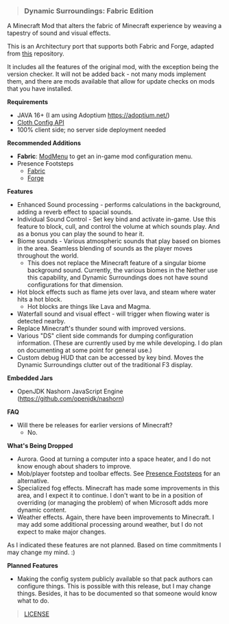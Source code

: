 > ### Dynamic Surroundings: Fabric Edition
A Minecraft Mod that alters the fabric of Minecraft experience by weaving a tapestry of sound and visual effects.

This is an Architectury port that supports both Fabric and Forge, adapted from [this](https://github.com/ThexXTURBOXx/DynamicSurroundingsFabric)
repository.

It includes all the features of the original mod, with the exception being the version checker.
It will not be added back - not many mods implement them, and there are mods available that
allow for update checks on mods that you have installed.

**Requirements**
* JAVA 16+ (I am using Adoptium https://adoptium.net/)
* [Cloth Config API](https://www.curseforge.com/minecraft/mc-mods/cloth-config)
* 100% client side; no server side deployment needed

**Recommended Additions**
* **Fabric**: [ModMenu](https://modrinth.com/mod/modmenu) to get an in-game mod configuration menu.
* Presence Footsteps
  * [Fabric](https://modrinth.com/mod/presence-footsteps)
  * [Forge](https://github.com/SpatialParadox/Presence-Footsteps)

**Features**
* Enhanced Sound processing - performs calculations in the background, adding a reverb effect to spacial sounds.
* Individual Sound Control - Set key bind and activate in-game.  Use this feature to block, cull, and control the volume at which sounds play.  And as a bonus you can play the sound to hear it.
* Biome sounds - Various atmospheric sounds that play based on biomes in the area.  Seamless blending of sounds as the player moves throughout the world.
    * This does not replace the Minecraft feature of a singular biome background sound.  Currently, the various biomes in the Nether use this capability, and Dynamic Surroundings does not have sound configurations for that dimension.
* Hot block effects such as flame jets over lava, and steam where water hits a hot block.
    * Hot blocks are things like Lava and Magma.
* Waterfall sound and visual effect - will trigger when flowing water is detected nearby.
* Replace Minecraft's thunder sound with improved versions.
* Various "DS" client side commands for dumping configuration information.  (These are currently used by me while developing.  I do plan on documenting at some point for general use.)
* Custom debug HUD that can be accessed by key bind.  Moves the Dynamic Surroundings clutter out of the traditional F3 display.

**Embedded Jars**
* OpenJDK Nashorn JavaScript Engine (https://github.com/openjdk/nashorn)

**FAQ**
* Will there be releases for earlier versions of Minecraft?
    * No.

**What's Being Dropped**
* Aurora.  Good at turning a computer into a space heater, and I do not know enough about shaders to improve.
* Mob/player footstep and toolbar effects. See [Presence Footsteps](https://www.curseforge.com/minecraft/mc-mods/presence-footsteps) for an alternative.
* Specialized fog effects.  Minecraft has made some improvements in this area, and I expect it to continue.  I don't want to be in a position of overriding (or managing the problem) of when Microsoft adds more dynamic content.
* Weather effects. Again, there have been improvements to Minecraft. I may add some additional processing around weather, but I do not expect to make major changes.

As I indicated these features are not planned. Based on time commitments I may change my mind. :) 

**Planned Features**
* Making the config system publicly available so that pack authors can configure things.  This is possible with this release, but I may change things.  Besides, it has to be documented so that someone would know what to do.

> [LICENSE](LICENSE)
